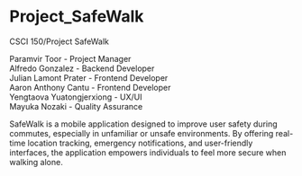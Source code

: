 
# Project_SafeWalk

CSCI 150/Project SafeWalk

Paramvir Toor - Project Manager\
Alfredo Gonzalez - Backend Developer\
Julian Lamont Prater - Frontend Developer\
Aaron Anthony Cantu - Frontend Developer\
Yengtaova Yuatongjerxiong - UX/UI\
Mayuka Nozaki - Quality Assurance

SafeWalk is a mobile application designed to improve user safety during commutes, especially in unfamiliar or unsafe environments. By offering real-time location tracking, emergency notifications, and user-friendly interfaces, the application empowers individuals to feel more secure when walking alone.

